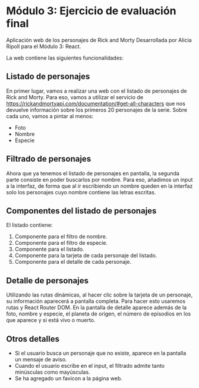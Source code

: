 # Módulo 3: Ejercicio de evaluación final

Aplicación web de los personajes de Rick and Morty
Desarrollada por Alicia Ripoll para el Módulo 3: React.

La web contiene las siguientes funcionalidades:

## Listado de personajes

En primer lugar, vamos a realizar una web con el listado de personajes de Rick and Morty. Para eso, vamos a
utilizar el servicio de https://rickandmortyapi.com/documentation/#get-all-characters que nos devuelve
información sobre los primeros 20 personajes de la serie. Sobre cada uno, vamos a pintar al menos:

- Foto
- Nombre
- Especie

## Filtrado de personajes

Ahora que ya tenemos el listado de personajes en pantalla, la segunda parte consiste en poder buscarlos
por nombre. Para eso, añadimos un input a la interfaz, de forma que al ir escribiendo un nombre queden
en la interfaz solo los personajes cuyo nombre contiene las letras escritas.

## Componentes del listado de personajes

El listado contiene:

1. Componente para el filtro de nombre.
2. Componente para el filtro de especie.
3. Componente para el listado.
4. Componente para la tarjeta de cada personaje del listado.
5. Componente para el detalle de cada personaje.

## Detalle de personajes

Utilizando las rutas dinámicas, al hacer clic sobre la tarjeta de un personaje, su
información aparecerá a pantalla completa. Para hacer esto usaremos rutas y React Router DOM. En la
pantalla de detalle aparece además de la foto, nombre y especie, el planeta de origen, el número de
episodios en los que aparece y si está vivo o muerto.

## Otros detalles

- Si el usuario busca un personaje que no existe, aparece en la pantalla un mensaje de aviso.
- Cuando el usuario escribe en el input, el filtrado admite tanto minúsculas como mayúsculas.
- Se ha agregado un favicon a la página web.
